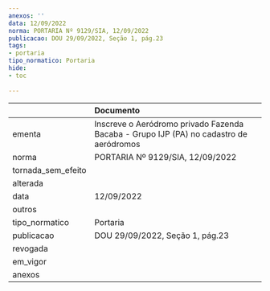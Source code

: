 ```yaml
---
anexos: ''
data: 12/09/2022
norma: PORTARIA Nº 9129/SIA, 12/09/2022
publicacao: DOU 29/09/2022, Seção 1, pág.23
tags:
- portaria
tipo_normatico: Portaria
hide: 
- toc 
 
---
```


|                    | Documento                                                                              |
|:-------------------|:---------------------------------------------------------------------------------------|
| ementa             | Inscreve o Aeródromo privado Fazenda Bacaba - Grupo IJP (PA) no cadastro de aeródromos |
| norma              | PORTARIA Nº 9129/SIA, 12/09/2022                                                       |
| tornada_sem_efeito |                                                                                        |
| alterada           |                                                                                        |
| data               | 12/09/2022                                                                             |
| outros             |                                                                                        |
| tipo_normatico     | Portaria                                                                               |
| publicacao         | DOU 29/09/2022, Seção 1, pág.23                                                        |
| revogada           |                                                                                        |
| em_vigor           |                                                                                        |
| anexos             |                                                                                        |